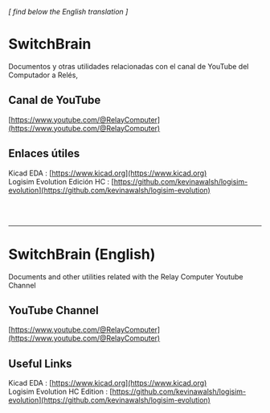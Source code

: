 
_\[ find below the English translation \]_ 

# SwitchBrain

Documentos y otras utilidades relacionadas con el canal de YouTube del Computador a Relés,

## Canal de YouTube

[https://www.youtube.com/@RelayComputer](https://www.youtube.com/@RelayComputer)

## Enlaces útiles

Kicad EDA : [https://www.kicad.org](https://www.kicad.org)  
Logisim Evolution Edición HC : [https://github.com/kevinawalsh/logisim-evolution](https://github.com/kevinawalsh/logisim-evolution)  

<br /><br />

----------------------------------------------------------------------------------------------------------

# SwitchBrain (English)

Documents and other utilities related with the Relay Computer Youtube Channel

## YouTube Channel

[https://www.youtube.com/@RelayComputer](https://www.youtube.com/@RelayComputer)

## Useful Links

Kicad EDA : [https://www.kicad.org](https://www.kicad.org)  
Logisim Evolution HC Edition : [https://github.com/kevinawalsh/logisim-evolution](https://github.com/kevinawalsh/logisim-evolution)  
